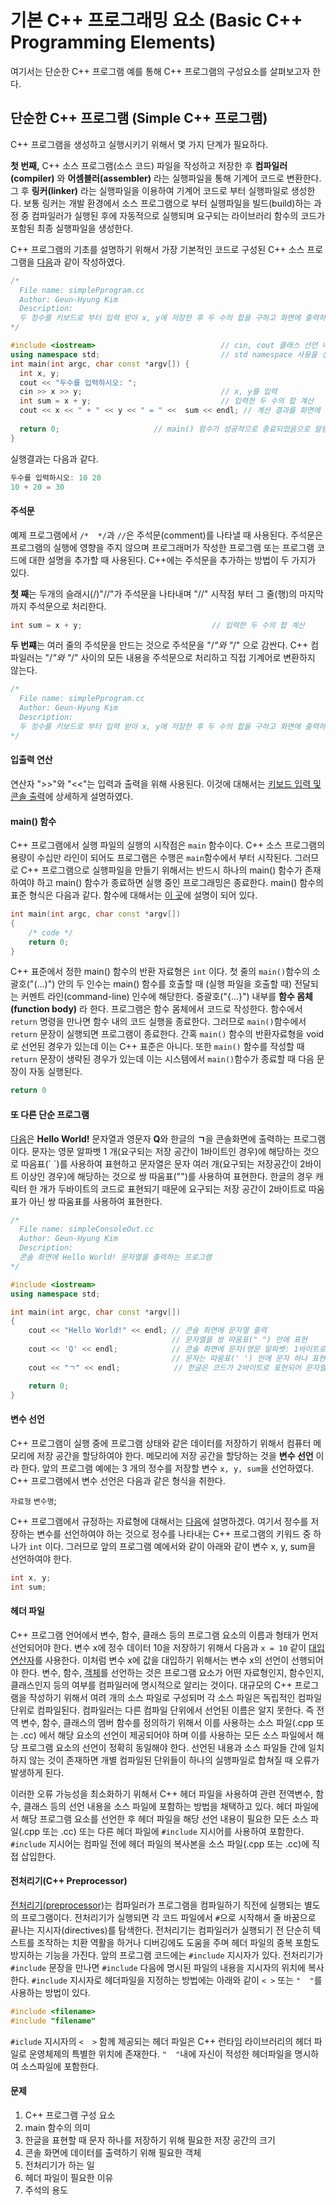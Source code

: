# 기본 C++ 프로그래밍 요소 (Basic C++ Programming Elements)

여기서는 단순한 C++ 프로그램 예를 통해 C++ 프로그램의 구성요소를 살펴보고자 한다. 

##  단순한 C++ 프로그램 (Simple C++ 프로그램)

C++ 프로그램을 생성하고 실행시키기 위해서 몇 가지 단계가 필요하다. 

**첫 번째,** C++ 소스 프로그램(소스 코드) 파일을 작성하고 저장한 후 **컴파일러(compiler)** 와 **어셈블러(assembler)** 라는 실행파일을 통해 기계어 코드로 변환한다.
그 후 **링커(linker)** 라는 실행파일을 이용하여 기계어 코드로 부터 실행파일로 생성한다.
보통 링커는 개발 환경에서 소스 프로그램으로 부터 실행파일을 빌드(build)하는 과정 중 컴파일러가 실행된 후에 자동적으로 실행되며 요구되는 라이브러리 함수의 코드가 포함된 최종 실행파일을 생성한다.

 C++ 프로그램의 기초를 설명하기 위해서 가장 기본적인 코드로 구성된 C++ 소스 프로그램을 [다음](../SampleCodes/BasicProgram/simpleProgram.cc)과 같이 작성하였다. 

```C++
/*
  File name: simplePprogram.cc
  Author: Geun-Hyung Kim
  Description:
  두 정수를 키보드로 부터 입력 받아 x, y에 저장한 후 두 수의 합을 구하고 화면에 출력하는 프로그램 
*/

#include <iostream>                            // cin, cout 클래스 선언 내용을 포함
using namespace std;                           // std namespace 사용을 선언
int main(int argc, char const *argv[]) {
  int x, y;
  cout << "두수를 입력하시오: ";  
  cin >> x >> y;                               // x, y를 입력        
  int sum = x + y;                             // 입력한 두 수의 합 계산
  cout << x << " + " << y << " = " <<  sum << endl; // 계산 결과를 화면에 출력
  
  return 0;                     // main() 함수가 성공적으로 종료되었음으로 알림
}
```
실행결과는 다음과 같다.
```C++
두수를 입력하시오: 10 20
10 + 20 = 30
```
#### 주석문
예제 프로그램에서 ```/*  */```과  ```//```은 주석문(comment)를 나타낼 때 사용된다. 주석문은 프로그램의 실행에 영향을 주지 않으며 프로그래머가
작성한 프로그램 또는 프로그램 코드에 대한 설명을 추가할 때 사용된다. 
C++에는 주석문을 추가하는 방법이 두 가지가 있다. 

**첫 째**는 두개의 슬래시(/)"//"가 주석문을 나타내며 "//" 시작점 부터 그 줄(행)의 마지막까지 주석문으로 처리한다. 

``` C++
int sum = x + y;                             // 입력한 두 수의 합 계산 
```

**두 번쨰**는 여러 줄의 주석문을 만드는 것으로 주석문을 "/*"와 "*/" 으로 감싼다. C++ 컴파일러는 "/*"와  "*/" 사이의 모든 내용을 주석문으로 처리하고 직접
기계어로 변환하지 않는다. 

```C++
/*
  File name: simplePprogram.cc
  Author: Geun-Hyung Kim
  Description:
  두 정수를 키보드로 부터 입력 받아 x, y에 저장한 후 두 수의 합을 구하고 화면에 출력하는 프로그램 
*/
```

#### 입출력 연산

연산자 ">>"와 "<<"는 입력과 출력을 위해 사용된다. 이것에 대해서는 [키보드 입력 및 콘솔 출력](./InOut.md)에 상세하게 설명하였다.

#### main() 함수

C++ 프로그램에서 실행 파일의 실행의 시작점은 ``main`` 함수이다. C++ 소스 프로그램의 용량이 수십만 라인이 되어도 프로그램은 수행은 ``main``함수에서 부터 시작된다. 
그러므로 C++ 프로그램으로 실행파일을 만들기 위해서는 반드시 하나의 main() 함수가 존재하여야 하고 main() 함수가 종료하면 실행 중인 프로그래밍은 종료한다. 
main() 함수의 표준 형식은 다음과 같다. 함수에 대해서는 [이 곳](../function/Concept.md)에 설명이 되어 있다.

```C++
int main(int argc, char const *argv[])
{
	/* code */
	return 0;
}
```
C++ 표준에서 정한 main() 함수의 반환 자료형은 ```int``` 이다. 첫 줄의 ```main()```함수의 소괄호("(...)") 안의 두 인수는 main() 함수를 호출할 때
(실행 파일을 호출할 때) 전달되는 커멘트 라인(command-line) 인수에 해당한다. 중괄호("{...}") 내부를 **함수 몸체(function body)** 라 한다.
프로그램은 함수 몸체에서 코드로 작성한다. 함수에서 ```return``` 명령을 만나면 함수 내의 코드 실행을 종료한다. 그러므로 ```main()```함수에서 ```return```
문장이 실행되면 프로그램이 종료한다.
간혹 ```main()``` 함수의 반환자료형을 void로 선언된 경우가 있는데 이는 C++ 표준은 아니다. 
또한 ```main()``` 함수를 작성할 때 ```return``` 문장이 생략된 경우가 있는데 이는 시스템에서 ```main()```함수가 종료할 때 다음 문장이 자동 실행된다.

```C++
return 0 
```

#### 또 다른 단순 프로그램 

[다음](../SampleCodes/BasicProgram/simpleConsoleOut.cc)은 **Hello World!** 문자열과 영문자 **Q**와 한글의 **ㄱ**을 콘솔화면에 출력하는 프로그램이다. 
문자는 영문 알파벳 1 개(요구되는 저장 공간이 1바이트인 경우)에 해당하는 것으로 따음표(\` \`)를 사용하여 표현하고 문자열은 문자 여러 개(요구되는 저장공간이 2바이트 이상인 경우)에 해당하는 것으로 
쌍 따움표(\"\")를 사용하여 표현한다. 한글의 경우 캐릭터 한 개가 두바이트의 코드로 표현되기 때문에 요구되는 저장 공간이 2바이트로 따움표가 아닌 쌍 따움표를 사용하여 표현한다. 

```C++
/*
  File name: simpleConsoleOut.cc
  Author: Geun-Hyung Kim
  Description:
  콘솔 화면에 Hello World! 문자열을 출력하는 프로그램 
*/

#include <iostream>
using namespace std;

int main(int argc, char const *argv[])
{
	cout << "Hello World!" << endl; // 콘솔 화면에 문자열 출력
									// 문자열을 쌍 따움표(" ") 안에 표현
	cout << 'Q' << endl;			// 콘솔 화면에 문자(영문 알파벳: 1바이트로 표현) 출력 
									// 문자는 따움표(' ') 안에 문자 하나 표현
	cout << "ㄱ" << endl;            // 한글은 코드가 2바이트로 표현되어 문자열로 고러  

	return 0;
}
```

#### 변수 선언
C++ 프로그램이 실행 중에 프로그램 상태와 같은 데이터를 저장하기 위해서 컴퓨터 메모리에 저장 공간을 할당하여야 한다. 메모리에 저장 공간을 할당하는 것을 **변수 선언** 이라 한다. 
앞의 프로그램 예에는 3 개의 정수를 저장할  변수 ```x, y, sum```을 선언하였다.
C++ 프로그램에서 변수 선언은 다음과 같은 형식을 취한다.

```자료형``` ```변수명```;

C++ 프로그램에서 규정하는 자료형에 대해서는 [다음](../BasicProgramming/Data_and_Variables.md)에 설명하겠다. 여기서 정수를 저장하는 변수를 선언하여야 하는 것으로 
정수를 나타내는 C++ 프로그램의 키워드 중 하나가 ```int``` 이다.
그러므로 앞의 프로그램 예에서와 같이 아래와 같이 변수 x, y, sum을 선언하여야 한다.

```C++
int x, y;
int sum;
```

#### 헤더 파일 

C++ 프로그램 언어에서 변수, 함수, 클래스 등의 프로그램 요소의 이름과 형태가 먼저 선언되어야 한다. 변수 x에 정수 데이터 10을 저장하기 위해서 다음과 ```x = 10``` 같이 [대입 연산자](../BasicProgramming/Operators.md)를 사용한다. 이처럼 변수 x에 값을 대입하기 위해서는 변수 x의 선언이 선행되어야 한다.
변수, 함수, [객체](../Class/Objects.md)를 선언하는 것은 프로그램 요소가 어떤 자료형인지, 함수인지, 클래스인지 등의 여부를 컴파일러에 명시적으로 알리는 것이다.
대규모의 C++ 프로그램을 작성하기 위해서 여려 개의 소스 파일로 구성되머 각 소스 파일은 독립적인 컴파일 단위로 컴파일된다. 
컴파일러는 다른 컴파일 단위에서 선언된 이름은 알지 못한다. 즉 전역 변수, 함수, 클래스의 멤버 함수를 정의하기 위해서 이를 사용하는 소스 파일(.cpp 또는 .cc) 에서 해당 요소의 선언이 제공되어야 하며 이를 사용하는 모든 소스 파일에서 해당 프로그램 요소의 선언이 정확히 동일해야 한다. 선언된 내용과 소스 파일들 간에 일치하지 않는 것이 존재하면 
개별 컴파일된 단위들이 하나의 실행파일로 합쳐질 때 오류가 발생하게 된다. 

이러한 오류 가능성을 최소화하기 위해서 C++ 헤더 파일을 사용하여 관련 전역변수, 함수, 클래스 등의 선언 내용을 소스 파일에 포함하는 방법을 채택하고 있다. 헤더 파일에서
해당 프로그램 요소를 선언한 후 헤더 파일을 해당 선언 내용이 필요한 모든 소스 파일(.cpp 또는 .cc) 또는 다른 헤더 파일에 ```#include``` 지시어를 사용하여 포함한다. 
```#include``` 지시어는 컴파일 전에 헤더 파일의 복사본을 소스 파일(.cpp 또는 .cc)에 직접 삽입한다. 

#### 전처리기(C++ Preprocessor)

[전처리기(preprocessor)](./Preprocessor.md)는 컴파일러가 프로그램을 컴파일하기 직전에 실행되는 별도의 프로그램이다. 전처리기가 실행되면 각 코드 파일에서 ```#```으로 시작해서 줄 바꿈으로 끝나는 지시자(directives)를 탐색한다. 전처리기는 컴파일러가 실행되기 전 단순히 텍스트를 조작하는 치환 역활을 하거나 디버깅에도 도움을 주며 헤더 파일의 중복 포함도 방지하는 기능을 가진다.
앞의 프로그램 코드에는 ```#include``` 지시자가 있다. 전처리기가 ```#include``` 문장을 만나면 ```#include``` 다음에 명시된 파일의 내용을 지시자의 위치에 복사한다. ```#include``` 지시자로 헤더파일을 지정하는 방법에는 아래와 같이 ```< >``` 또는 ```"  "```를 사용하는 방법이 있다.

```C++
#include <filename>
#include "filename"
```
```#iclude``` 지시자의 ```<  >``` 함께 제공되는 헤더 파일은 C++ 런타임 라이브러리의 헤더 파일로 운영체제의 특별한 위치에 존재한다. ```"  "```내에
자신이 적성한 헤더파일을 명시하여 소스파일에 포함한다. 

#### 문제 

1. C++ 프로그램 구성 요소 
2. main 함수의 의미
3. 한글을 표현할 때 문자 하나를 저장하기 위해 필요한 저장 공간의 크기
4. 콘솔 화면에 데이터를 출력하기 위해 필요한 객체
5. 전처리기가 하는 일  
6. 헤더 파일이 필요한 이유
7. 주석의 용도
